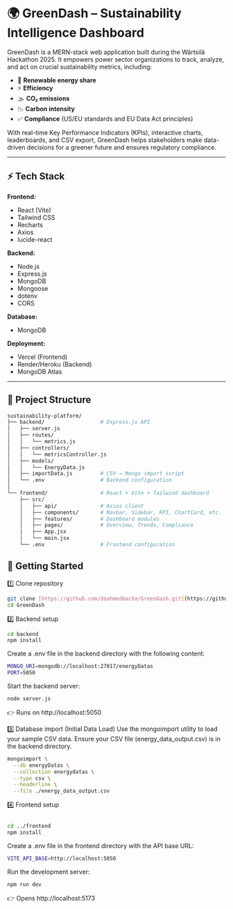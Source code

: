 # 🌍 GreenDash – Sustainability Intelligence Dashboard

GreenDash is a MERN-stack web application built during the Wärtsilä Hackathon 2025. It empowers power sector organizations to track, analyze, and act on crucial sustainability metrics, including:

* 🌱 **Renewable energy share**
* ⚡ **Efficiency**
* 🌫️ **CO₂ emissions**
* 📉 **Carbon intensity**
* ✅ **Compliance** (US/EU standards and EU Data Act principles)

With real-time Key Performance Indicators (KPIs), interactive charts, leaderboards, and CSV export, GreenDash helps stakeholders make data-driven decisions for a greener future and ensures regulatory compliance.

---

## ⚡ Tech Stack

**Frontend:**
* React (Vite)
* Tailwind CSS
* Recharts
* Axios
* lucide-react

**Backend:**
* Node.js
* Express.js
* MongoDB
* Mongoose
* dotenv
* CORS

**Database:**
* MongoDB

**Deployment:**
* Vercel (Frontend)
* Render/Heroku (Backend)
* MongoDB Atlas

---

## 📂 Project Structure

```bash
sustainability-platform/
├── backend/                  # Express.js API
│   ├── server.js
│   ├── routes/
│   │   └── metrics.js
│   ├── controllers/
│   │   └── metricsController.js
│   ├── models/
│   │   └── EnergyData.js
│   ├── importData.js         # CSV → Mongo import script
│   └── .env                  # Backend configuration
│
└── frontend/                 # React + Vite + Tailwind dashboard
    ├── src/
    │   ├── api/              # Axios client
    │   ├── components/       # Navbar, Sidebar, KPI, ChartCard, etc.
    │   ├── features/         # Dashboard modules
    │   ├── pages/            # Overview, Trends, Compliance
    │   ├── App.jsx
    │   └── main.jsx
    └── .env                  # Frontend configuration
```

## 🔧 Getting Started

1️⃣ Clone repository

```bash
git clone [https://github.com/deahmedbacha/GreenDash.git](https://github.com/deahmedbacha/GreenDash.git)
cd GreenDash
```

2️⃣ Backend setup
```bash
cd backend
npm install
```

Create a .env file in the backend directory with the following content:
```bash
MONGO_URI=mongodb://localhost:27017/energyDatas
PORT=5050
```

Start the backend server:

```bash
node server.js
```
👉 Runs on http://localhost:5050


3️⃣ Database import (Initial Data Load)
Use the mongoimport utility to load your sample CSV data. Ensure your CSV file (energy_data_output.csv) is in the backend directory.

```bash
mongoimport \
  --db energyDatas \
  --collection energydatas \
  --type csv \
  --headerline \
  --file ./energy_data_output.csv
```

4️⃣ Frontend setup
```bash

cd ../frontend
npm install
```

Create a .env file in the frontend directory with the API base URL:
```bash
VITE_API_BASE=http://localhost:5050
```

Run the development server:

```bash
npm run dev
```

👉 Opens http://localhost:5173
